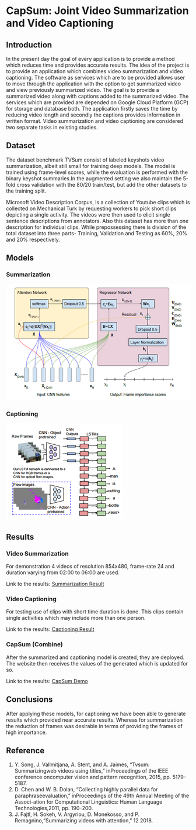 # CapSum: Joint Video Summarization and Video Captioning

## Introduction
In the present day the goal of every application is to provide a method which reduces time and provides accurate results. The idea of the project is to provide an application which combines video summarization and video captioning. The software as services which are to be provided allows user to move through the application with the option to get summarized video and view previously summarized video. The goal is to provide a summarized video along with captions added to the summarized video. The services which are provided are depended on Google Cloud Platform (GCP) for storage and database both. The application firstly saves the time by reducing video length and secondly the captions provides information in  written format. Video summarization and video captioning are considered two separate tasks in existing studies.

## Dataset
 The dataset benchmark TVSum consist of labeled keyshots video summarization, albeit still small for training deep models. The model is trained using frame-level scores, while the evaluation is performed with the binary keyshot summaries.In the augmented setting we also maintain the 5-fold cross validation with the 80/20 train/test, but add the other datasets to the training split.
  
 Microsoft Video Description Corpus, is a collection of Youtube clips which is collected on Mechanical Turk by requesting workers to pick short clips depicting a single activity. The videos were then used to elicit single sentence descriptions from annotators. Also this dataset has more than one description for individual clips. While prepossessing  there is division of the total dataset into three parts- Training, Validation and Testing as 60\%, 20\% and 20\% respectively. 

## Models
### Summarization
![VASNet](figures/VASnet.png)

### Captioning
![S2VT model](figures/Arch_S2VT.png)

## Results
### Video Summarization

For demonstration 4 videos of resolution 854x480, frame-rate 24 and duration varying from 02:00 to 06:00 are used.

Link to the results: [Summarization Result](https://drive.google.com/drive/folders/1je3vPMB-kVpKbc4QtK9gszDVkaSlAoJv?usp=sharing)

### Video Captioning

For testing use of clips with short time duration is done. This clips contain single activities which may include more than one person. 

Link to the results: [Captioning Result](https://drive.google.com/file/d/12XJpRa643sSFYkxOjCuIzT_Pobhsu3mi/view?usp=sharing)

### CapSum (Combine)
After the summarized and captioning model is created, they are deployed. The website then receives the values of the generated which is updated for so.

Link to the results: [CapSum Demo](https://drive.google.com/file/d/1PxQA_Ey1_bgZWG0SQjf05FS9spL5uVNB/view?usp=sharing)

## Conclusions
After applying these models, for captioning we have been able to generate results which provided near accurate results. Whereas for summarization the reduction of frames was desirable in terms of providing the frames of high importance. 

## Reference
1. Y. Song, J. Vallmitjana, A. Stent, and A. Jaimes, “Tvsum: Summarizingweb  videos  using  titles,”  inProceedings of the IEEE conference oncomputer vision and pattern recognition, 2015, pp. 5179–5187.
2. D. Chen and W. B. Dolan, “Collecting highly parallel data for paraphraseevaluation,”  inProceedings of the 49th Annual Meeting of the Associ-ation for Computational Linguistics: Human Language Technologies,2011, pp. 190–200.
3. J. Fajtl,  H.  Sokeh,  V.  Argyriou,  D.  Monekosso,  and  P.  Remagnino,“Summarizing videos with attention,” 12 2018.
